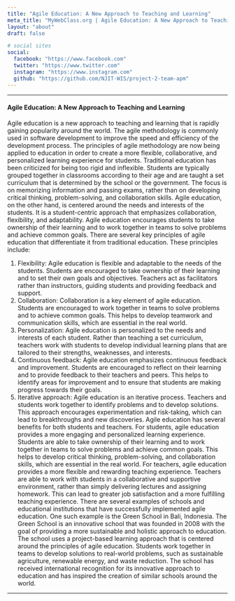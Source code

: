 ```yaml
---
title: "Agile Education: A New Approach to Teaching and Learning"
meta_title: "MyWebClass.org | Agile Education: A New Approach to Teaching and Learning"
layout: "about"
draft: false

# social sites
social:
  facebook: "https://www.facebook.com"
  twitter: "https://www.twitter.com"
  instagram: "https://www.instagram.com"
  github: "https://github.com/NJIT-WIS/project-2-team-apm"
---
```


---

#### Agile Education: A New Approach to Teaching and Learning

Agile education is a new approach to teaching and learning that is rapidly gaining popularity around the world. The agile methodology is commonly used in software development to improve the speed and efficiency of the development process. The principles of agile methodology are now being applied to education in order to create a more flexible, collaborative, and personalized learning experience for students.
Traditional education has been criticized for being too rigid and inflexible. Students are typically grouped together in classrooms according to their age and are taught a set curriculum that is determined by the school or the government. The focus is on memorizing information and passing exams, rather than on developing critical thinking, problem-solving, and collaboration skills.
Agile education, on the other hand, is centered around the needs and interests of the students. It is a student-centric approach that emphasizes collaboration, flexibility, and adaptability. Agile education encourages students to take ownership of their learning and to work together in teams to solve problems and achieve common goals.
There are several key principles of agile education that differentiate it from traditional education. These principles include:
1.	Flexibility: Agile education is flexible and adaptable to the needs of the students. Students are encouraged to take ownership of their learning and to set their own goals and objectives. Teachers act as facilitators rather than instructors, guiding students and providing feedback and support.
2.	Collaboration: Collaboration is a key element of agile education. Students are encouraged to work together in teams to solve problems and to achieve common goals. This helps to develop teamwork and communication skills, which are essential in the real world.
3.	Personalization: Agile education is personalized to the needs and interests of each student. Rather than teaching a set curriculum, teachers work with students to develop individual learning plans that are tailored to their strengths, weaknesses, and interests.
4.	Continuous feedback: Agile education emphasizes continuous feedback and improvement. Students are encouraged to reflect on their learning and to provide feedback to their teachers and peers. This helps to identify areas for improvement and to ensure that students are making progress towards their goals.
5.	Iterative approach: Agile education is an iterative process. Teachers and students work together to identify problems and to develop solutions. This approach encourages experimentation and risk-taking, which can lead to breakthroughs and new discoveries.
Agile education has several benefits for both students and teachers. For students, agile education provides a more engaging and personalized learning experience. Students are able to take ownership of their learning and to work together in teams to solve problems and achieve common goals. This helps to develop critical thinking, problem-solving, and collaboration skills, which are essential in the real world.
For teachers, agile education provides a more flexible and rewarding teaching experience. Teachers are able to work with students in a collaborative and supportive environment, rather than simply delivering lectures and assigning homework. This can lead to greater job satisfaction and a more fulfilling teaching experience.
There are several examples of schools and educational institutions that have successfully implemented agile education. One such example is the Green School in Bali, Indonesia. The Green School is an innovative school that was founded in 2008 with the goal of providing a more sustainable and holistic approach to education. The school uses a project-based learning approach that is centered around the principles of agile education. Students work together in teams to develop solutions to real-world problems, such as sustainable agriculture, renewable energy, and waste reduction. The school has received international recognition for its innovative approach to education and has inspired the creation of similar schools around the world.

---

